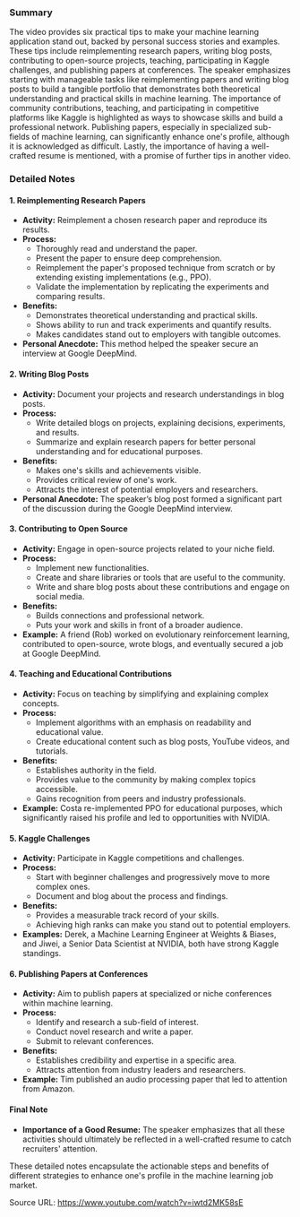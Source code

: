 ### Summary

The video provides six practical tips to make your machine learning application stand out, backed by personal success stories and examples. These tips include reimplementing research papers, writing blog posts, contributing to open-source projects, teaching, participating in Kaggle challenges, and publishing papers at conferences. The speaker emphasizes starting with manageable tasks like reimplementing papers and writing blog posts to build a tangible portfolio that demonstrates both theoretical understanding and practical skills in machine learning. The importance of community contributions, teaching, and participating in competitive platforms like Kaggle is highlighted as ways to showcase skills and build a professional network. Publishing papers, especially in specialized sub-fields of machine learning, can significantly enhance one's profile, although it is acknowledged as difficult. Lastly, the importance of having a well-crafted resume is mentioned, with a promise of further tips in another video.

### Detailed Notes

#### 1. Reimplementing Research Papers

- **Activity:** Reimplement a chosen research paper and reproduce its results.
- **Process:**
  - Thoroughly read and understand the paper.
  - Present the paper to ensure deep comprehension.
  - Reimplement the paper's proposed technique from scratch or by extending existing implementations (e.g., PPO).
  - Validate the implementation by replicating the experiments and comparing results.
- **Benefits:**
  - Demonstrates theoretical understanding and practical skills.
  - Shows ability to run and track experiments and quantify results.
  - Makes candidates stand out to employers with tangible outcomes.
- **Personal Anecdote:** This method helped the speaker secure an interview at Google DeepMind.

#### 2. Writing Blog Posts

- **Activity:** Document your projects and research understandings in blog posts.
- **Process:**
  - Write detailed blogs on projects, explaining decisions, experiments, and results.
  - Summarize and explain research papers for better personal understanding and for educational purposes.
- **Benefits:**
  - Makes one's skills and achievements visible.
  - Provides critical review of one's work.
  - Attracts the interest of potential employers and researchers.
- **Personal Anecdote:** The speaker’s blog post formed a significant part of the discussion during the Google DeepMind interview.

#### 3. Contributing to Open Source

- **Activity:** Engage in open-source projects related to your niche field.
- **Process:**
  - Implement new functionalities.
  - Create and share libraries or tools that are useful to the community.
  - Write and share blog posts about these contributions and engage on social media.
- **Benefits:**
  - Builds connections and professional network.
  - Puts your work and skills in front of a broader audience.
- **Example:** A friend (Rob) worked on evolutionary reinforcement learning, contributed to open-source, wrote blogs, and eventually secured a job at Google DeepMind.

#### 4. Teaching and Educational Contributions

- **Activity:** Focus on teaching by simplifying and explaining complex concepts.
- **Process:**
  - Implement algorithms with an emphasis on readability and educational value.
  - Create educational content such as blog posts, YouTube videos, and tutorials.
- **Benefits:**
  - Establishes authority in the field.
  - Provides value to the community by making complex topics accessible.
  - Gains recognition from peers and industry professionals.
- **Example:** Costa re-implemented PPO for educational purposes, which significantly raised his profile and led to opportunities with NVIDIA.

#### 5. Kaggle Challenges

- **Activity:** Participate in Kaggle competitions and challenges.
- **Process:**
  - Start with beginner challenges and progressively move to more complex ones.
  - Document and blog about the process and findings.
- **Benefits:**
  - Provides a measurable track record of your skills.
  - Achieving high ranks can make you stand out to potential employers.
- **Examples:** Derek, a Machine Learning Engineer at Weights & Biases, and Jiwei, a Senior Data Scientist at NVIDIA, both have strong Kaggle standings.

#### 6. Publishing Papers at Conferences

- **Activity:** Aim to publish papers at specialized or niche conferences within machine learning.
- **Process:**
  - Identify and research a sub-field of interest.
  - Conduct novel research and write a paper.
  - Submit to relevant conferences.
- **Benefits:**
  - Establishes credibility and expertise in a specific area.
  - Attracts attention from industry leaders and researchers.
- **Example:** Tim published an audio processing paper that led to attention from Amazon.

#### Final Note

- **Importance of a Good Resume:** The speaker emphasizes that all these activities should ultimately be reflected in a well-crafted resume to catch recruiters' attention.

These detailed notes encapsulate the actionable steps and benefits of different strategies to enhance one's profile in the machine learning job market.

Source URL: <https://www.youtube.com/watch?v=iwtd2MK58sE>

